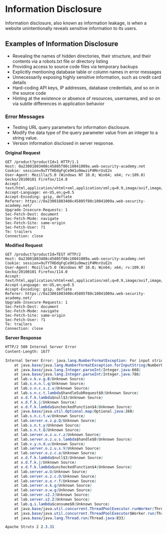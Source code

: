 # Information Disclosure
Information disclosure, also known as information leakage, is when a website unintentionally reveals sensitive information to its users.

## Examples of Information Disclosure
  - Revealing the names of hidden directories, their structure, and their contents via a robots.txt file or directory listing
  - Providing access to source code files via temporary backups
  - Explicitly mentioning database table or column names in error messages
  - Unnecessarily exposing highly sensitive information, such as credit card details
  - Hard-coding API keys, IP addresses, database credentials, and so on in the source code
  - Hinting at the existence or absence of resources, usernames, and so on via subtle differences in application behavior

### Error Messages
- Testing URL query parameters for information disclosure.
- Modify the data type of the query parameter value from an integer to a string value.
- Version information disclosed in server response.

**Original Request**
```HTTP
GET /product?productId=1 HTTP/1.1
Host: 0a23001803408c45805f80c10041009a.web-security-academy.net
Cookie: session=9uTYTHDdqFqCe9H1u9mwziP4MnrUsE2n
User-Agent: Mozilla/5.0 (Windows NT 10.0; Win64; x64; rv:109.0) Gecko/20100101 Firefox/114.0
Accept: text/html,application/xhtml+xml,application/xml;q=0.9,image/avif,image/webp,*/*;q=0.8
Accept-Language: en-US,en;q=0.5
Accept-Encoding: gzip, deflate
Referer: https://0a23001803408c45805f80c10041009a.web-security-academy.net/
Upgrade-Insecure-Requests: 1
Sec-Fetch-Dest: document
Sec-Fetch-Mode: navigate
Sec-Fetch-Site: same-origin
Sec-Fetch-User: ?1
Te: trailers
Connection: close
```

**Modified Request**
```HTTP
GET /product?productId=TEST HTTP/2
Host: 0a23001803408c45805f80c10041009a.web-security-academy.net
Cookie: session=9uTYTHDdqFqCe9H1u9mwziP4MnrUsE2n
User-Agent: Mozilla/5.0 (Windows NT 10.0; Win64; x64; rv:109.0) Gecko/20100101 Firefox/114.0
Accept: text/html,application/xhtml+xml,application/xml;q=0.9,image/avif,image/webp,*/*;q=0.8
Accept-Language: en-US,en;q=0.5
Accept-Encoding: gzip, deflate
Referer: https://0a23001803408c45805f80c10041009a.web-security-academy.net/
Upgrade-Insecure-Requests: 1
Sec-Fetch-Dest: document
Sec-Fetch-Mode: navigate
Sec-Fetch-Site: same-origin
Sec-Fetch-User: ?1
Te: trailers
Connection: close
```

**Server Response**
```CSS
HTTP/2 500 Internal Server Error
Content-Length: 1677

Internal Server Error: java.lang.NumberFormatException: For input string: "TEST"
	at java.base/java.lang.NumberFormatException.forInputString(NumberFormatException.java:67)
	at java.base/java.lang.Integer.parseInt(Integer.java:668)
	at java.base/java.lang.Integer.parseInt(Integer.java:786)
	at lab.v.k.v.g.B(Unknown Source)
	at lab.s.n.n.l.q(Unknown Source)
	at lab.s.n.c.x.z.u(Unknown Source)
	at lab.s.n.c.t.lambda$handleSubRequest$0(Unknown Source)
	at x.d.f.k.lambda$null$3(Unknown Source)
	at x.d.f.k.j(Unknown Source)
	at x.d.f.k.lambda$uncheckedFunction$4(Unknown Source)
	at java.base/java.util.Optional.map(Optional.java:260)
	at lab.s.n.c.t.w(Unknown Source)
	at lab.server.o.z.p.Q(Unknown Source)
	at lab.s.n.t.y(Unknown Source)
	at lab.s.n.t.Q(Unknown Source)
	at lab.server.o.z.u.r.z(Unknown Source)
	at lab.server.o.z.u.s.lambda$handle$0(Unknown Source)
	at lab.v.y.n.d.u(Unknown Source)
	at lab.server.o.z.u.s.V(Unknown Source)
	at lab.server.o.z.c.a(Unknown Source)
	at x.d.f.k.lambda$null$3(Unknown Source)
	at x.d.f.k.j(Unknown Source)
	at x.d.f.k.lambda$uncheckedFunction$4(Unknown Source)
	at lab.server.w.U(Unknown Source)
	at lab.server.o.z.c.O(Unknown Source)
	at lab.server.o.o.r.f(Unknown Source)
	at lab.server.o.k.g(Unknown Source)
	at lab.server.o.w.g(Unknown Source)
	at lab.server.s2.J(Unknown Source)
	at lab.server.s2.Z(Unknown Source)
	at lab.q.i.lambda$consume$0(Unknown Source)
	at java.base/java.util.concurrent.ThreadPoolExecutor.runWorker(ThreadPoolExecutor.java:1136)
	at java.base/java.util.concurrent.ThreadPoolExecutor$Worker.run(ThreadPoolExecutor.java:635)
	at java.base/java.lang.Thread.run(Thread.java:833)

Apache Struts 2 2.3.31
```
